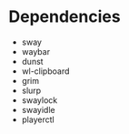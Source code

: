 # Dependencies

- sway
- waybar
- dunst
- wl-clipboard
- grim
- slurp
- swaylock
- swayidle
- playerctl
